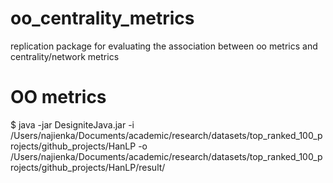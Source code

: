 # oo_centrality_metrics
replication package for evaluating the association between oo metrics and centrality/network metrics

# OO metrics

$ java -jar DesigniteJava.jar -i /Users/najienka/Documents/academic/research/datasets/top_ranked_100_projects/github_projects/HanLP -o /Users/najienka/Documents/academic/research/datasets/top_ranked_100_projects/github_projects/HanLP/result/
